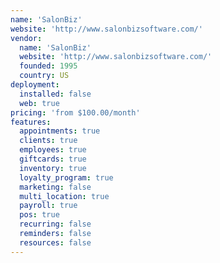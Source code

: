 ```yaml
---
name: 'SalonBiz'
website: 'http://www.salonbizsoftware.com/'
vendor:
  name: 'SalonBiz'
  website: 'http://www.salonbizsoftware.com/'
  founded: 1995
  country: US
deployment:
  installed: false
  web: true
pricing: 'from $100.00/month'
features:
  appointments: true
  clients: true
  employees: true
  giftcards: true
  inventory: true
  loyalty_program: true
  marketing: false
  multi_location: true
  payroll: true
  pos: true
  recurring: false
  reminders: false
  resources: false
---
```

